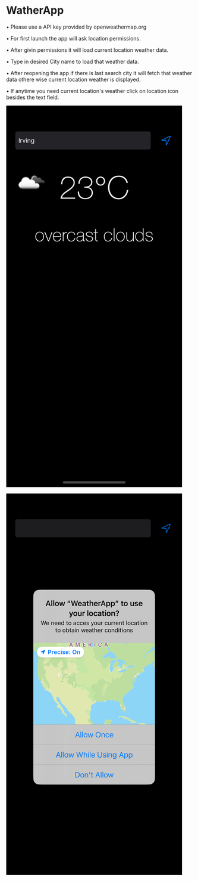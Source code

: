 # WatherApp

• Please use a API key provided by openweathermap.org

• For first launch the app will ask location permissions.

• After givin permissions it will load current location weather data.

• Type in desired City name to load that weather data.

• After reopening the app if there is last search city it will fetch that weather data othere wise current location weather is displayed.

• If anytime you need current location's weather click on location icon besides the text field.


![image](Screenshots/1.png)

![image](Screenshots/2.png)
